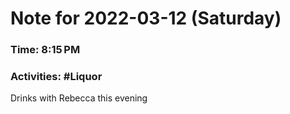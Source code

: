 # Note for 2022-03-12 (Saturday)
### Time: 8:15 PM
### Activities: #Liquor

Drinks with Rebecca this evening
